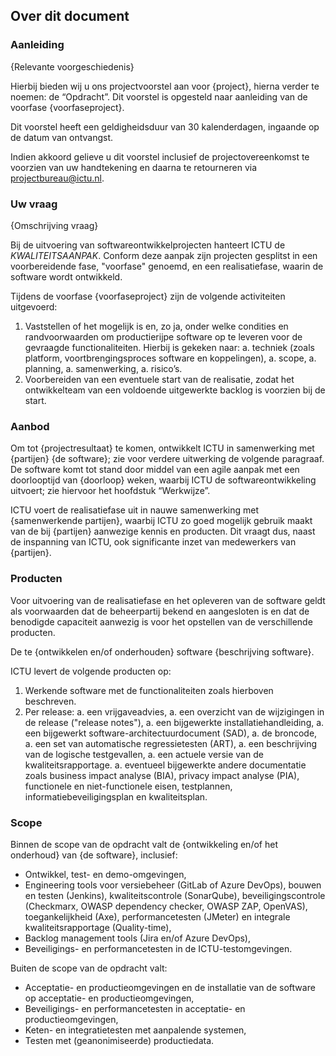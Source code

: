 ## Over dit document

### Aanleiding

{Relevante voorgeschiedenis}

Hierbij bieden wij u ons projectvoorstel aan voor {project}, hierna verder te noemen: de “Opdracht”. Dit voorstel is opgesteld naar aanleiding van de voorfase {voorfaseproject}.

Dit voorstel heeft een geldigheidsduur van 30 kalenderdagen, ingaande op de datum van ontvangst.

Indien akkoord gelieve u dit voorstel inclusief de projectovereenkomst te voorzien van uw handtekening en daarna te retourneren via projectbureau@ictu.nl.

### Uw vraag

{Omschrijving vraag}

Bij de uitvoering van softwareontwikkelprojecten hanteert ICTU de $KWALITEITSAANPAK$. Conform deze aanpak zijn projecten gesplitst in een voorbereidende fase, "voorfase" genoemd, en een realisatiefase, waarin de software wordt ontwikkeld.

Tijdens de voorfase {voorfaseproject} zijn de volgende activiteiten uitgevoerd:

1. Vaststellen of het mogelijk is en, zo ja, onder welke condities en randvoorwaarden om productierijpe software op te leveren voor de gevraagde functionaliteiten. Hierbij is gekeken naar:
    a. techniek (zoals platform, voortbrengingsproces software en koppelingen),
    a. scope,
    a. planning,
    a. samenwerking,
    a. risico’s.
1. Voorbereiden van een eventuele start van de realisatie, zodat het ontwikkelteam van een voldoende uitgewerkte backlog is voorzien bij de start.

### Aanbod

Om tot {projectresultaat} te komen, ontwikkelt ICTU in samenwerking met {partijen} {de software}; zie voor verdere uitwerking de volgende paragraaf. De software komt tot stand door middel van een agile aanpak met een doorlooptijd van {doorloop} weken, waarbij ICTU de softwareontwikkeling uitvoert; zie hiervoor het hoofdstuk “Werkwijze”.

ICTU voert de realisatiefase uit in nauwe samenwerking met {samenwerkende partijen}, waarbij ICTU zo goed mogelijk gebruik maakt van de bij {partijen} aanwezige kennis en producten. Dit vraagt dus, naast de inspanning van ICTU, ook significante inzet van medewerkers van {partijen}.

### Producten

Voor uitvoering van de realisatiefase en het opleveren van de software geldt als voorwaarden dat de beheerpartij bekend en aangesloten is en dat de benodigde capaciteit aanwezig is voor het opstellen van de verschillende producten.

De te {ontwikkelen en/of onderhouden} software {beschrijving software}.

ICTU levert de volgende producten op:

1. Werkende software met de functionaliteiten zoals hierboven beschreven.
1. Per release:
    a. een vrijgaveadvies,
    a. een overzicht van de wijzigingen in de release ("release notes"),
    a. een bijgewerkte installatiehandleiding,
    a. een bijgewerkt software-architectuurdocument (SAD),
    a. de broncode,
    a. een set van automatische regressietesten (ART),
    a. een beschrijving van de logische testgevallen,
    a. een actuele versie van de kwaliteitsrapportage.
    a. eventueel bijgewerkte andere documentatie zoals business impact analyse (BIA), privacy impact analyse (PIA), functionele en niet-functionele eisen, testplannen, informatiebeveiligingsplan en kwaliteitsplan.

### Scope

Binnen de scope van de opdracht valt de {ontwikkeling en/of het onderhoud} van {de software}, inclusief:

* Ontwikkel, test- en demo-omgevingen,
* Engineering tools voor versiebeheer (GitLab of Azure DevOps), bouwen en testen (Jenkins), kwaliteitscontrole (SonarQube), beveiligingscontrole (Checkmarx, OWASP dependency checker, OWASP ZAP, OpenVAS), toegankelijkheid (Axe), performancetesten (JMeter) en integrale kwaliteitsrapportage (Quality-time),
* Backlog management tools (Jira en/of Azure DevOps),
* Beveiligings- en performancetesten in de ICTU-testomgevingen.

Buiten de scope van de opdracht valt:

* Acceptatie- en productieomgevingen en de installatie van de software op acceptatie- en productieomgevingen,
* Beveiligings- en performancetesten in acceptatie- en productieomgevingen,
* Keten- en integratietesten met aanpalende systemen,
* Testen met (geanonimiseerde) productiedata.

